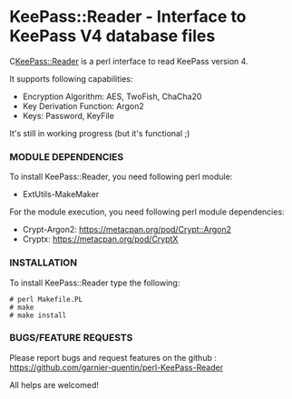 # KeePass::Reader - Interface to KeePass V4 database files

C<KeePass::Reader> is a perl interface to read KeePass version 4.

It supports following capabilities:
* Encryption Algorithm: AES, TwoFish, ChaCha20 
* Key Derivation Function: Argon2
* Keys: Password, KeyFile

It's still in working progress (but it's functional ;)

### MODULE DEPENDENCIES

To install KeePass::Reader, you need following perl module:

* ExtUtils-MakeMaker

For the module execution, you need following perl module dependencies:

* Crypt-Argon2: https://metacpan.org/pod/Crypt::Argon2
* Cryptx: https://metacpan.org/pod/CryptX

### INSTALLATION

To install KeePass::Reader type the following:

```
# perl Makefile.PL
# make
# make install
```

### BUGS/FEATURE REQUESTS

Please report bugs and request features on the github : https://github.com/garnier-quentin/perl-KeePass-Reader

All helps are welcomed!
